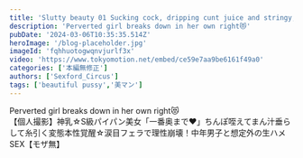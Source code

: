```yaml
---
title: 'Slutty beauty 01 Sucking cock, dripping cunt juice and stringy, perverted nature exposed'
description: 'Perverted girl breaks down in her own right😻'
pubDate: '2024-03-06T10:35:35.514Z'
heroImage: '/blog-placeholder.jpg'
imageId: 'fqhhuotogwqnvjurlf3x'
video: 'https://www.tokyomotion.net/embed/ce59e7aa9be6161f49a0'
categories: ['本編無修正']
authors: ['Sexford_Circus']
tags: ['beautiful pussy','美マン']
---
```


Perverted girl breaks down in her own right😻<br>
【個人撮影】神乳☆S級パイパン美女「一番奥まで♥」ちんぽ咥えてまん汁垂らして糸引く変態本性覚醒☆涙目フェラで理性崩壊！中年男子と想定外の生ハメSEX【モザ無】